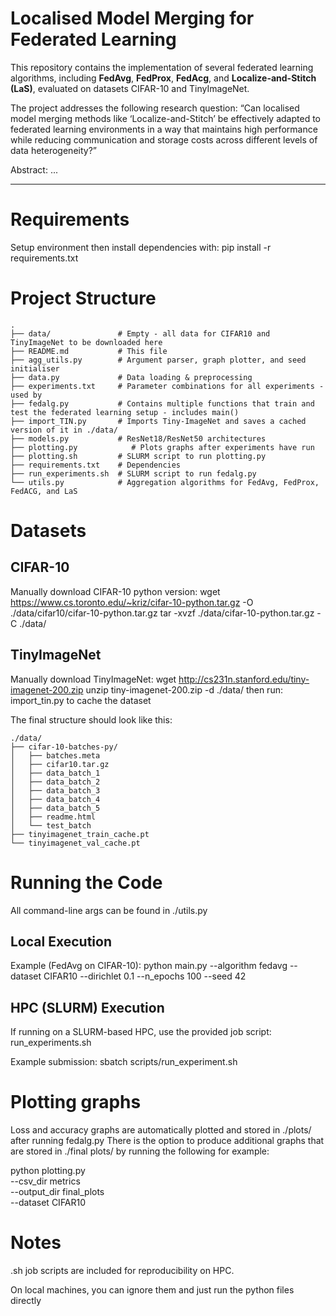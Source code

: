 # Localised Model Merging for Federated Learning

This repository contains the implementation of several federated learning algorithms, including **FedAvg**, **FedProx**, **FedAcg**, and **Localize-and-Stitch (LaS)**, evaluated on datasets CIFAR-10 and TinyImageNet.  

The project addresses the following research question:
“Can localised model merging methods like ‘Localize-and-Stitch’ be effectively adapted to federated learning environments in a way that maintains high performance while reducing communication and storage costs across different levels of data heterogeneity?”

Abstract:
...

---

# Requirements

Setup environment then install dependencies with:
pip install -r requirements.txt

# Project Structure
```
.
├── data/               # Empty - all data for CIFAR10 and TinyImageNet to be downloaded here
├── README.md           # This file
├── agg_utils.py        # Argument parser, graph plotter, and seed initialiser
├── data.py             # Data loading & preprocessing
├── experiments.txt     # Parameter combinations for all experiments - used by 
├── fedalg.py           # Contains multiple functions that train and test the federated learning setup - includes main()
├── import_TIN.py       # Imports Tiny-ImageNet and saves a cached version of it in ./data/
├── models.py           # ResNet18/ResNet50 architectures
├── plotting.py            # Plots graphs after experiments have run
├── plotting.sh         # SLURM script to run plotting.py
├── requirements.txt    # Dependencies
├── run_experiments.sh  # SLURM script to run fedalg.py
└── utils.py            # Aggregation algorithms for FedAvg, FedProx, FedACG, and LaS
```

# Datasets
## CIFAR-10
Manually download CIFAR-10 python version:
wget https://www.cs.toronto.edu/~kriz/cifar-10-python.tar.gz -O ./data/cifar10/cifar-10-python.tar.gz
tar -xvzf ./data/cifar-10-python.tar.gz -C ./data/

## TinyImageNet
Manually download TinyImageNet:
wget http://cs231n.stanford.edu/tiny-imagenet-200.zip
unzip tiny-imagenet-200.zip -d ./data/
then run: import_tin.py to cache the dataset

The final structure should look like this:
```
./data/
├── cifar-10-batches-py/
│   ├── batches.meta
│   ├── cifar10.tar.gz
│   ├── data_batch_1
│   ├── data_batch_2
│   ├── data_batch_3
│   ├── data_batch_4
│   ├── data_batch_5
│   ├── readme.html
│   └── test_batch
├── tinyimagenet_train_cache.pt
└── tinyimagenet_val_cache.pt
```

# Running the Code
All command-line args can be found in ./utils.py

##  Local Execution
Example (FedAvg on CIFAR-10):
python main.py --algorithm fedavg --dataset CIFAR10 --dirichlet 0.1 --n_epochs 100 --seed 42

## HPC (SLURM) Execution
If running on a SLURM-based HPC, use the provided job script: run_experiments.sh

Example submission:
sbatch scripts/run_experiment.sh

# Plotting graphs
Loss and accuracy graphs are automatically plotted and stored in ./plots/ after running fedalg.py
There is the option to produce additional graphs that are stored in ./final plots/ by running the following for example:

python plotting.py \
  --csv_dir metrics \
  --output_dir final_plots \
  --dataset CIFAR10

# Notes

.sh job scripts are included for reproducibility on HPC.

On local machines, you can ignore them and just run the python files directly

